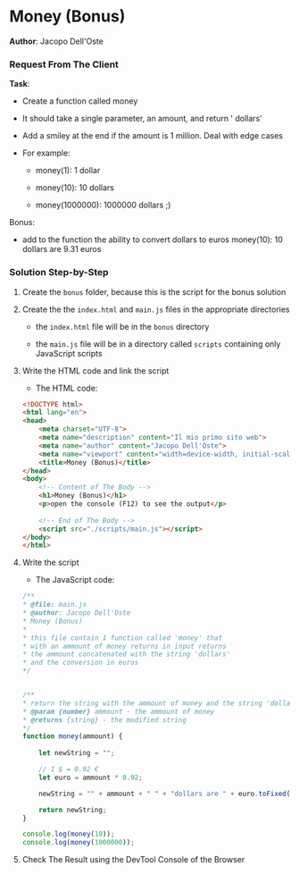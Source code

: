 # Money (Bonus)

**Author**: Jacopo Dell'Oste 

### Request From The Client

**Task**: 

- Create a function called money

- It should take a single parameter, an amount, and return '<amount> dollars'

- Add a smiley at the end if the amount is 1 million. Deal with edge cases

+ For example: 

  - money(1): 1 dollar

  - money(10): 10 dollars

  - money(1000000): 1000000 dollars ;)

Bonus: 

  - add to the function the ability to convert dollars to euros money(10): 10 dollars are 9.31 euros

### Solution Step-by-Step

1. Create the  `bonus` folder, because this is the script for the bonus solution

2. Create the the `index.html` and `main.js` files in the appropriate directories

    * the `index.html` file will be in the `bonus` directory

    * the `main.js` file will be in a directory called `scripts` containing only JavaScript scripts

3. Write the HTML code and link the script
    
    * The HTML code:

    ```HTML 
    <!DOCTYPE html>
    <html lang="en">
    <head>
        <meta charset="UTF-8">
        <meta name="description" content="Il mio primo sito web">
        <meta name="author" content="Jacopo Dell'Oste">
        <meta name="viewport" content="width=device-width, initial-scale=1.0">
        <title>Money (Bonus)</title>
    </head>
    <body>
        <!-- Content of The Body -->
        <h1>Money (Bonus)</h1>
        <p>open the console (F12) to see the output</p>
        
        <!-- End of The Body -->
        <script src="./scripts/main.js"></script>
    </body>
    </html>
    ```

4. Write the script  

    * The JavaScript code:

    ```javascript
    /**
    * @file: main.js
    * @author: Jacopo Dell'Oste
    * Money (Bonus)
    *
    * this file contain 1 function called 'money' that 
    * with an ammount of money returns in input returns
    * the ammount concatenated with the string 'dollars' 
    * and the conversion in euros
    */


    /**
    * return the string with the ammount of money and the string 'dollars' and the conversion in euros 
    * @param {number} ammount - the ammount of money 
    * @returns {string} - the modified string
    */
    function money(ammount) {
        
        let newString = "";

        // 1 $ = 0.92 €
        let euro = ammount * 0.92;

        newString = "" + ammount + " " + "dollars are " + euro.toFixed(2) +  " euros";

        return newString;
    }

    console.log(money(10));
    console.log(money(1000000));
    ```

5. Check The Result using the DevTool Console of the Browser
